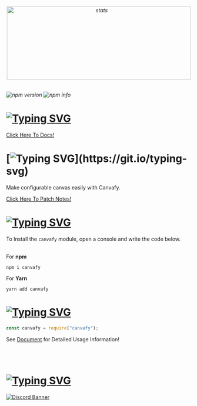 <h6 align="center">
<img src="https://cdn.discordapp.com/attachments/950167988127006821/1090038457423900794/2023-03-28_01-11-58-modified.png" width="500px" height="200px" alt="stats" align="center">
<h6/>

![npm version](https://img.shields.io/npm/v/canvafy?color=%23green&label=npm%20i%20canvafy)
![npm info](https://img.shields.io/npm/dw/canvafy?color=39F4B6)


# [![Typing SVG](https://readme-typing-svg.herokuapp.com?font=Fira+Code&pause=1000&color=E600AF&repeat=false&width=435&lines=%F0%9F%93%83+Documents)](https://git.io/typing-svg)

[Click Here To Docs!](https://fivesobes.gitbook.io/canvafy/)

# [![Typing SVG](https://readme-typing-svg.herokuapp.com?font=Fira+Code&pause=1000&color=00F701&repeat=false&width=435&lines=%E2%9D%93+What+Is+Canvafy?)](https://git.io/typing-svg)

Make configurable canvas easily with Canvafy.

[Click Here To Patch Notes!](https://fivesobes.gitbook.io/canvafy/welcome/patch-notes)

# [![Typing SVG](https://readme-typing-svg.herokuapp.com?font=Fira+Code&pause=1000&color=FF0000&repeat=false&width=435&lines=%E2%9D%94+How+To+Install%3F)](https://git.io/typing-svg)

To Install the `canvafy` module, open a console and write the code below.
<br> </br>

For **npm**
```console
npm i canvafy
```

For **Yarn**
```console
yarn add canvafy
```

# [![Typing SVG](https://readme-typing-svg.herokuapp.com?font=Fira+Code&pause=1000&color=00EDFF&repeat=false&width=435&lines=%F0%9F%8E%AF+Describing)](https://git.io/typing-svg)
```javascript
const canvafy = require("canvafy");
```

See [Document](https://fivesobes.gitbook.io/canvafy/) for Detailed Usage Information!

<br> <br/>
# [![Typing SVG](https://readme-typing-svg.herokuapp.com?font=Fira+Code&pause=1000&color=9D06E6&repeat=false&width=435&lines=Contact+%26+Support)](https://git.io/typing-svg)

[![Discord Banner](https://api.weblutions.com/discord/invite/luppux/)](https://discord.gg/luppux)
